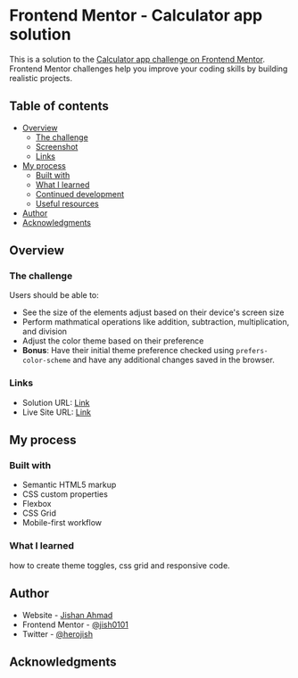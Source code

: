 # Frontend Mentor - Calculator app solution

This is a solution to the [Calculator app challenge on Frontend Mentor](https://www.frontendmentor.io/challenges/calculator-app-9lteq5N29). Frontend Mentor challenges help you improve your coding skills by building realistic projects.

## Table of contents

- [Overview](#overview)
  - [The challenge](#the-challenge)
  - [Screenshot](#screenshot)
  - [Links](#links)
- [My process](#my-process)
  - [Built with](#built-with)
  - [What I learned](#what-i-learned)
  - [Continued development](#continued-development)
  - [Useful resources](#useful-resources)
- [Author](#author)
- [Acknowledgments](#acknowledgments)

## Overview

### The challenge

Users should be able to:

- See the size of the elements adjust based on their device's screen size
- Perform mathmatical operations like addition, subtraction, multiplication, and division
- Adjust the color theme based on their preference
- **Bonus**: Have their initial theme preference checked using `prefers-color-scheme` and have any
  additional changes saved in the browser.

### Links

- Solution URL: [Link](https://www.frontendmentor.io/solutions/responsivecalculatorapp-Kd69jghVMv)
- Live Site URL: [Link](https://jish0101.github.io/FrontendMentor/calculator-app-main/)

## My process

### Built with

- Semantic HTML5 markup
- CSS custom properties
- Flexbox
- CSS Grid
- Mobile-first workflow

### What I learned

how to create theme toggles, css grid and responsive code.

## Author

- Website - [Jishan Ahmad](https://jish0101.github.io/FrontendMentor/)
- Frontend Mentor - [@jish0101](https://www.frontendmentor.io/profile/jish0101)
- Twitter - [@herojish](https://www.twitter.com/herojish)

## Acknowledgments

